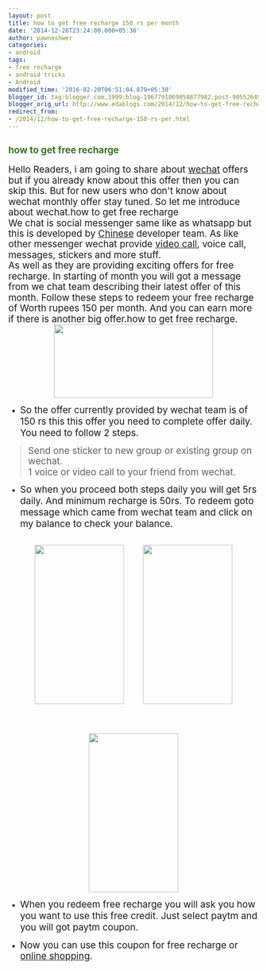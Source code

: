 ```yaml
---
layout: post
title: how to get free recharge 150 rs per month
date: '2014-12-28T23:24:00.000+05:30'
author: pawneshwer
categories:
- android
tags:
- free recharge
- android tricks
- Android
modified_time: '2016-02-20T06:51:04.879+05:30'
blogger_id: tag:blogger.com,1999:blog-1967791069058877982.post-9055264930212905333
blogger_orig_url: http://www.edablogs.com/2014/12/how-to-get-free-recharge-150-rs-per.html
redirect_from:
- /2014/12/how-to-get-free-recharge-150-rs-per.html
---
```


<div dir="ltr" style="text-align: left;"><div><h2 style="text-align: left;"><span style="font-size: 14.0pt; line-height: 115%; mso-bidi-font-size: 12.0pt;"><span style="color: #38761d;">how to get free recharge </span></span></h2><span style="font-size: 14.0pt; line-height: 115%; mso-bidi-font-size: 12.0pt;">Hello Readers, i am going to share about <a href="http://www.wechatapp.com/en/" rel="homepage" target="_blank" title="WeChat">wechat</a> offers but if you already know about this offer then you can skip this. But for new users who don't know about wechat monthly offer stay tuned. So let me introduce about wechat.how to get free recharge</span></div><div><span style="font-size: 14.0pt; line-height: 115%; mso-bidi-font-size: 12.0pt;">We chat is social messenger same like as whatsapp but this is developed by <a href="http://en.wikipedia.org/wiki/Chinese_language" rel="wikipedia" target="_blank" title="Chinese language">Chinese</a> developer team. As like other messenger wechat provide <a href="http://en.wikipedia.org/wiki/Videotelephony" rel="wikipedia" target="_blank" title="Videotelephony">video call</a>, voice call, messages, stickers and more stuff.</span></div><div><span style="font-size: 14.0pt; line-height: 115%; mso-bidi-font-size: 12.0pt;">As well as they are providing exciting offers for free recharge. In starting of month you will got a message from we chat team describing their latest offer of this month. Follow these steps to redeem your free recharge of Worth rupees 150 per month. And you can earn more if there is another big offer.how to get free recharge.</span><br /><div style="clear: both; text-align: center;"><a href="http://www.trickspapa.com/wp-content/uploads/2014/12/wechat.png" style="margin-left: 1em; margin-right: 1em;"><img border="0" src="http://www.trickspapa.com/wp-content/uploads/2014/12/wechat.png" height="148" width="320" /></a></div></div><div><ul style="text-align: left;"><li><span style="font-size: 14.0pt; line-height: 115%; mso-bidi-font-size: 12.0pt;">So the offer currently provided by wechat team is of 150 rs this this offer you need to complete offer daily. You need to follow 2 steps.</span></li></ul></div><div style="text-align: left;"></div><blockquote><div style="text-align: left;"><span style="font-size: 14.0pt; line-height: 115%; mso-bidi-font-size: 12.0pt;">Send one sticker to new group or existing group on wechat.</span></div><div style="text-align: left;"><span style="font-size: 14.0pt; line-height: 115%; mso-bidi-font-size: 12.0pt;">1 voice or video call to your friend from wechat.</span></div></blockquote><div style="text-align: left;"></div><div><ul style="text-align: left;"><li><span style="font-size: 14.0pt; line-height: 115%; mso-bidi-font-size: 12.0pt;">So when you proceed both steps daily you will get 5rs daily. And minimum recharge is 50rs. To redeem goto message which came from wechat team and click on my balance to check your balance.</span></li></ul><br /><div style="clear: both; text-align: center;"><span style="font-size: 14.0pt; line-height: 115%; mso-bidi-font-size: 12.0pt;"><a href="http://www.trickspapa.com/wp-content/uploads/2014/12/Screenshot_2014-12-25-12-46-14.jpg" style="margin-left: 1em; margin-right: 1em;"><img border="0" src="http://www.trickspapa.com/wp-content/uploads/2014/12/Screenshot_2014-12-25-12-46-14.jpg" height="320" width="180" /></a><a href="http://www.trickspapa.com/wp-content/uploads/2014/12/Screenshot_2014-12-25-12-46-24.jpg" style="margin-left: 1em; margin-right: 1em;"><img border="0" src="http://www.trickspapa.com/wp-content/uploads/2014/12/Screenshot_2014-12-25-12-46-24.jpg" height="320" width="180" /></a></span></div><span style="font-size: 14.0pt; line-height: 115%; mso-bidi-font-size: 12.0pt;"><br /><br /></span><br /><div style="clear: both; text-align: center;"><span style="font-size: 14.0pt; line-height: 115%; mso-bidi-font-size: 12.0pt;"><a href="http://www.trickspapa.com/wp-content/uploads/2014/12/Screenshot_2014-12-25-12-46-39.jpg" style="margin-left: 1em; margin-right: 1em;"><img border="0" src="http://www.trickspapa.com/wp-content/uploads/2014/12/Screenshot_2014-12-25-12-46-39.jpg" height="320" width="180" /></a></span></div><span style="font-size: 14.0pt; line-height: 115%; mso-bidi-font-size: 12.0pt;"></span></div><div><ul style="text-align: left;"><li><span style="font-size: 14.0pt; line-height: 115%; mso-bidi-font-size: 12.0pt;">When you redeem free recharge you will ask you how you want to use this free credit. Just select paytm and you will got paytm coupon.</span></li></ul></div><div><ul style="text-align: left;"><li><span style="font-size: 14.0pt; line-height: 115%; mso-bidi-font-size: 12.0pt;">Now you can use this coupon for free recharge or <a href="http://en.wikipedia.org/wiki/Online_shopping" rel="wikipedia" target="_blank" title="Online shopping">online shopping</a>.</span></li></ul></div></div>
